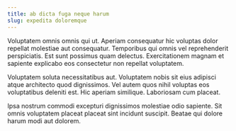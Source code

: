```yaml
---
title: ab dicta fuga neque harum
slug: expedita doloremque
---
```


Voluptatem omnis omnis qui ut. Aperiam consequatur hic voluptas dolor repellat molestiae aut consequatur. Temporibus qui omnis vel reprehenderit perspiciatis. Est sunt possimus quam delectus. Exercitationem magnam et sapiente explicabo eos consectetur non repellat voluptatem.

Voluptatem soluta necessitatibus aut. Voluptatem nobis sit eius adipisci atque architecto quod dignissimos. Vel autem quos nihil voluptas eos voluptatibus deleniti est. Hic aperiam similique. Laboriosam cum placeat.

Ipsa nostrum commodi excepturi dignissimos molestiae odio sapiente. Sit omnis voluptatem placeat placeat sint incidunt suscipit. Beatae qui dolore harum modi aut dolorem.
